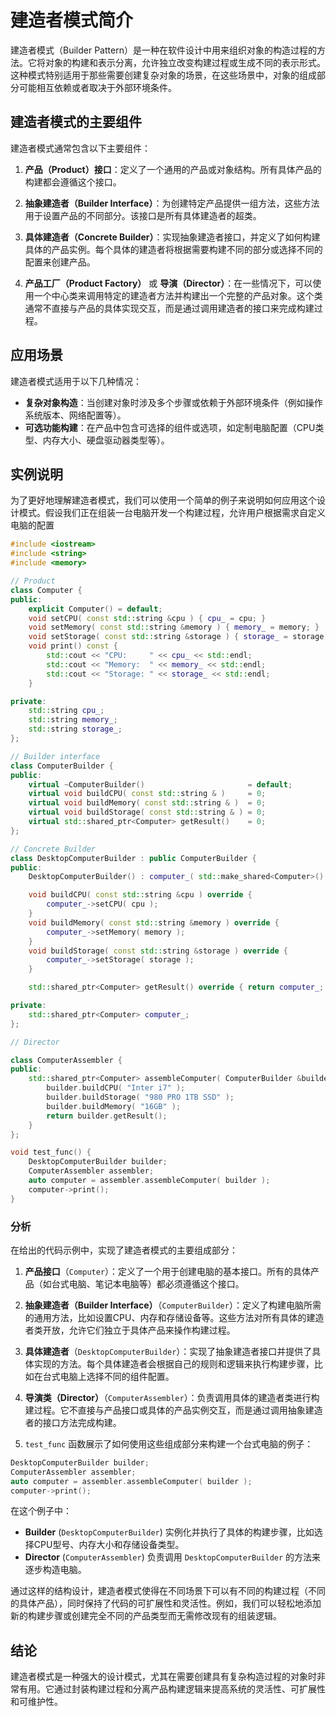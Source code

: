 # 建造者模式简介

建造者模式（Builder Pattern）是一种在软件设计中用来组织对象的构造过程的方法。它将对象的构建和表示分离，允许独立改变构建过程或生成不同的表示形式。这种模式特别适用于那些需要创建复杂对象的场景，在这些场景中，对象的组成部分可能相互依赖或者取决于外部环境条件。

## 建造者模式的主要组件

建造者模式通常包含以下主要组件：

1. **产品（Product）接口**：定义了一个通用的产品或对象结构。所有具体产品的构建都会遵循这个接口。

2. **抽象建造者（Builder Interface）**：为创建特定产品提供一组方法，这些方法用于设置产品的不同部分。该接口是所有具体建造者的超类。

3. **具体建造者（Concrete Builder）**：实现抽象建造者接口，并定义了如何构建具体的产品实例。每个具体的建造者将根据需要构建不同的部分或选择不同的配置来创建产品。

4. **产品工厂（Product Factory）** 或 **导演（Director）**：在一些情况下，可以使用一个中心类来调用特定的建造者方法并构建出一个完整的产品对象。这个类通常不直接与产品的具体实现交互，而是通过调用建造者的接口来完成构建过程。

## 应用场景

建造者模式适用于以下几种情况：

- **复杂对象构造**：当创建对象时涉及多个步骤或依赖于外部环境条件（例如操作系统版本、网络配置等）。
- **可选功能构建**：在产品中包含可选择的组件或选项，如定制电脑配置（CPU类型、内存大小、硬盘驱动器类型等）。

## 实例说明

为了更好地理解建造者模式，我们可以使用一个简单的例子来说明如何应用这个设计模式。假设我们正在组装一台电脑开发一个构建过程，允许用户根据需求自定义电脑的配置

```cpp
#include <iostream>
#include <string>
#include <memory>

// Product
class Computer {
public:
    explicit Computer() = default;
    void setCPU( const std::string &cpu ) { cpu_ = cpu; }
    void setMemory( const std::string &memory ) { memory_ = memory; }
    void setStorage( const std::string &storage ) { storage_ = storage; }
    void print() const {
        std::cout << "CPU:     " << cpu_ << std::endl;
        std::cout << "Memory:  " << memory_ << std::endl;
        std::cout << "Storage: " << storage_ << std::endl;
    }

private:
    std::string cpu_;
    std::string memory_;
    std::string storage_;
};

// Builder interface
class ComputerBuilder {
public:
    virtual ~ComputerBuilder()                       = default;
    virtual void buildCPU( const std::string & )     = 0;
    virtual void buildMemory( const std::string & )  = 0;
    virtual void buildStorage( const std::string & ) = 0;
    virtual std::shared_ptr<Computer> getResult()    = 0;
};

// Concrete Builder
class DesktopComputerBuilder : public ComputerBuilder {
public:
    DesktopComputerBuilder() : computer_( std::make_shared<Computer>() ) {}

    void buildCPU( const std::string &cpu ) override {
        computer_->setCPU( cpu );
    }
    void buildMemory( const std::string &memory ) override {
        computer_->setMemory( memory );
    }
    void buildStorage( const std::string &storage ) override {
        computer_->setStorage( storage );
    }

    std::shared_ptr<Computer> getResult() override { return computer_; }

private:
    std::shared_ptr<Computer> computer_;
};

// Director

class ComputerAssembler {
public:
    std::shared_ptr<Computer> assembleComputer( ComputerBuilder &builder ) {
        builder.buildCPU( "Inter i7" );
        builder.buildStorage( "980 PRO 1TB SSD" );
        builder.buildMemory( "16GB" );
        return builder.getResult();
    }
};

void test_func() {
    DesktopComputerBuilder builder;
    ComputerAssembler assembler;
    auto computer = assembler.assembleComputer( builder );
    computer->print();
}

```

### 分析

在给出的代码示例中，实现了建造者模式的主要组成部分：

1. **产品接口**（`Computer`）：定义了一个用于创建电脑的基本接口。所有的具体产品（如台式电脑、笔记本电脑等）都必须遵循这个接口。

2. **抽象建造者（Builder Interface）**（`ComputerBuilder`）：定义了构建电脑所需的通用方法，比如设置CPU、内存和存储设备等。这些方法对所有具体的建造者类开放，允许它们独立于具体产品来操作构建过程。

3. **具体建造者**（`DesktopComputerBuilder`）：实现了抽象建造者接口并提供了具体实现的方法。每个具体建造者会根据自己的规则和逻辑来执行构建步骤，比如在台式电脑上选择不同的组件配置。

4. **导演类（Director）**（`ComputerAssembler`）：负责调用具体的建造者类进行构建过程。它不直接与产品接口或具体的产品实例交互，而是通过调用抽象建造者的接口方法完成构建。

5. `test_func` 函数展示了如何使用这些组成部分来构建一个台式电脑的例子：

```cpp
DesktopComputerBuilder builder;
ComputerAssembler assembler;
auto computer = assembler.assembleComputer( builder );
computer->print();
```

在这个例子中：

- **Builder** (`DesktopComputerBuilder`) 实例化并执行了具体的构建步骤，比如选择CPU型号、内存大小和存储设备类型。
- **Director** (`ComputerAssembler`) 负责调用 `DesktopComputerBuilder` 的方法来逐步构造电脑。

通过这样的结构设计，建造者模式使得在不同场景下可以有不同的构建过程（不同的具体产品），同时保持了代码的可扩展性和灵活性。例如，我们可以轻松地添加新的构建步骤或创建完全不同的产品类型而无需修改现有的组装逻辑。

## 结论

建造者模式是一种强大的设计模式，尤其在需要创建具有复杂构造过程的对象时非常有用。它通过封装构建过程和分离产品构建逻辑来提高系统的灵活性、可扩展性和可维护性。
